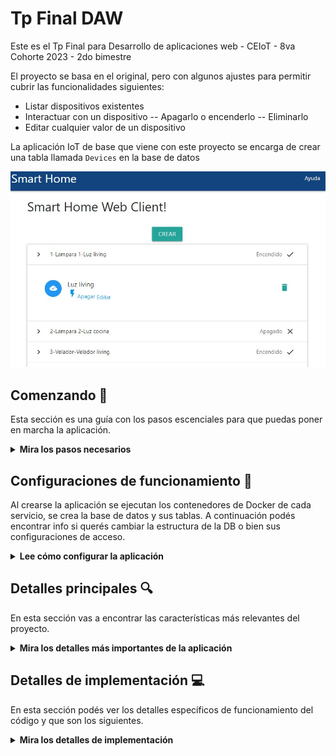 Tp Final DAW
=======================

Este es el Tp Final para Desarrollo de aplicaciones web - CEIoT - 8va Cohorte 2023 - 2do bimestre

El proyecto se basa en el original, pero con algunos ajustes para permitir cubrir las funcionalidades siguientes:
- Listar dispositivos existentes
- Interactuar con un dispositivo
-- Apagarlo o encenderlo
-- Eliminarlo
- Editar cualquier valor de un dispositivo

La aplicación IoT de base que viene con este proyecto se encarga de crear una tabla llamada `Devices` en la base de datos

![architecture](doc/home.jpg)

## Comenzando 🚀

Esta sección es una guía con los pasos escenciales para que puedas poner en marcha la aplicación.

<details><summary><b>Mira los pasos necesarios</b></summary><br>

### Instalar las dependencias

Para correr este proyecto es necesario que instales `Docker` y `Docker Compose`. 

En [este artículo](https://www.gotoiot.com/pages/articles/docker_installation_linux/) publicado en nuestra web están los detalles para instalar Docker y Docker Compose en una máquina Linux. Si querés instalar ambas herramientas en una Raspberry Pi podés seguir [este artículo](https://www.gotoiot.com/pages/articles/rpi_docker_installation) de nuestra web que te muestra todos los pasos necesarios.

En caso que quieras instalar las herramientas en otra plataforma o tengas algún incoveniente, podes leer la documentación oficial de [Docker](https://docs.docker.com/get-docker/) y también la de [Docker Compose](https://docs.docker.com/compose/install/).

Continua con la descarga del código cuando tengas las dependencias instaladas y funcionando.

### Descargar el código

```
git clone https://github.com/juan4java/app-fullstack-base-2023-i08.git
```
El proyecto esta en el branch TpFinal:
https://github.com/juan4java/app-fullstack-base-2023-i08/tree/TpFinal


### Ejecutar la aplicación

Para ejecutar la aplicación tenes que correr el comando `docker-compose up` desde la raíz del proyecto. Este comando va a descargar las imágenes de Docker de node, de typescript, de la base datos y del admin de la DB, y luego ponerlas en funcionamiento. 

Para acceder al cliente web ingresa a a la URL [http://localhost:8000/](http://localhost:8000/) y para acceder al admin de la DB accedé a [localhost:8001/](http://localhost:8001/). 

Si pudiste acceder al cliente web y al administrador significa que la aplicación se encuentra corriendo bien. 

> Si te aparece un error la primera vez que corres la app, deteńe el proceso y volvé a iniciarla. Esto es debido a que el backend espera que la DB esté creada al iniciar, y en la primera ejecución puede no alcanzar a crearse. A partir de la segunda vez el problema queda solucionado.

</details>

## Configuraciones de funcionamiento 🔩

Al crearse la aplicación se ejecutan los contenedores de Docker de cada servicio, se crea la base de datos y sus tablas. A continuación podés encontrar info si querés cambiar la estructura de la DB o bien sus configuraciones de acceso.

<details><summary><b>Lee cómo configurar la aplicación</b></summary><br>

### Configuración de la DB

Como ya comprobaste, para acceder PHPMyAdmin tenés que ingresar en la URL [localhost:8001/](http://localhost:8001/). En el login del administrador, el usuario para acceder a la db es `root` y contraseña es la variable `MYSQL_ROOT_PASSWORD` del archivo `docker-compose.yml`.

### Estructura de la DB

Se respeta el archivo inicial de datos en  `db/dumps/smart_home.sql` para crear la base de datos automáticamente.

</details>

## Detalles principales 🔍

En esta sección vas a encontrar las características más relevantes del proyecto.

<details><summary><b>Mira los detalles más importantes de la aplicación</b></summary><br>
<br>

### El cliente web

El cliente web es una Single Page Application que se comunica con el servicio en NodeJS mediante JSON a través de requests HTTP. Puede consultar el estado de dispositivos en la base de datos (por medio del servicio en NodeJS) y también cambiar el estado de los mismos. Los estilos del código están basados en **Material Design**.

### El servicio web

El servicio en **NodeJS** posee distintos endpoints para comunicarse con el cliente web mediante requests HTTP enviando **JSON** en cada transacción. Procesando estos requests es capaz de comunicarse con la base de datos para consultar y controlar el estado de los dispositivos, y devolverle una respuesta al cliente web también en formato JSON. Así mismo el servicio es capaz de servir el código del cliente web.

### La base de datos

La base de datos se comunica con el servicio de NodeJS y permite almacenar el estado de los dispositivos en la tabla **Devices**. Ejecuta un motor **MySQL versión 5.7** y permite que la comunicación con sus clientes pueda realizarse usando usuario y contraseña en texto plano. En versiones posteriores es necesario brindar claves de acceso, por este motivo la versión 5.7 es bastante utilizada para fases de desarrollo.

### El administrador de la DB

Para esta aplicación se usa **PHPMyAdmin**, que es un administrador de base de datos web muy utilizado y que podés utilizar en caso que quieras realizar operaciones con la base, como crear tablas, modificar columnas, hacer consultas y otras cosas más.

### El compilador de TypeScript

**TypeScript** es un lenguaje de programación libre y de código abierto desarrollado y mantenido por Microsoft. Es un superconjunto de JavaScript, que esencialmente añade tipos estáticos y objetos basados en clases. Para esta aplicación se usa un compilador de TypeScript basado en una imagen de [Harmish](https://hub.docker.com/r/harmish) en Dockerhub, y está configurado para monitorear en tiempo real los cambios que se realizan sobre el directorio **src/frontend/ts** y automáticamente generar código compilado a JavaScript en el directorio  **src/frontend/js**. Los mensajes del compilador aparecen automáticamente en la terminal al ejecutar el comando **docker-compose up**.

### Ejecución de servicios

Los servicios de la aplicación se ejecutan sobre **contenedores de Docker**, así se pueden desplegar de igual manera en diferentes plataformas. Los detalles sobre cómo funcionan los servicios los podés ver directamente en el archivo **docker-compose.yml**.

### Organización del proyecto

En la siguiente ilustración podés ver cómo está organizado el proyecto para que tengas en claro qué cosas hay en cada lugar.

```sh
├── db                          # directorio de la DB
│   ├── data                    # estructura y datos de la DB
│   └── dumps                   # directorio de estructuras de la DB
│       └── smart_home.sql      # estructura con la base de datos "smart_home"
├── doc                         # documentacion general del proyecto
└── src                         # directorio codigo fuente
│   ├── backend                 # directorio para el backend de la aplicacion
│   │   ├── index.js            # codigo principal del backend
│   │   ├── mysql-connector.js  # codigo de conexion a la base de datos
│   │   ├── package.json        # configuracion de proyecto NodeJS
│   │   └── package-lock.json   # configuracion de proyecto NodeJS
│   └── frontend                # directorio para el frontend de la aplicacion
│       ├── js                  # codigo javascript que se compila automáticamente
│       ├── static              # donde alojan archivos de estilos, imagenes, fuentes, etc.
│       ├── ts                  # donde se encuentra el codigo TypeScript a desarrollar
│       └── index.html          # archivo principal del cliente HTML
├── resources                   # recursos para consumo de apis desde postman
├── docker-compose.yml          # archivo donde se aloja la configuracion completa
├── README.md                   # este archivo
├── CHANGELOG.md                # archivo para guardar los cambios del proyecto
├── LICENSE.md                  # licencia del proyecto
```

> No olvides ir poniendo tus cambios en el archivo `CHANGELOG.md` a medida que avanzas en el proyecto.

</details>

## Detalles de implementación 💻

En esta sección podés ver los detalles específicos de funcionamiento del código y que son los siguientes.

<details><summary><b>Mira los detalles de implementación</b></summary><br>

### Agregar un dispositivo

Hacer click sobre el boton crear, completar los datos 
* No se validan duplicados ya que el id se asigna al crearlo y es lo unico que diferencia los dispoitivos
* Al crear un dispositivo se listan nuevamente todos los dispositivos
![architecture](doc/crear.jpg)

### Eliminar un dispositivo

Hacer click sobre cualquier elemento de la lista
* Click en el icono cesto de basura
* Hacer click en el boton confirmar del mensaje de advertencia
* Automanticamente se eliminara el dispoitivo de la lista
![architecture](doc/borrar.jpg)

### Editar un dispoitivo

Hacer click sobre cualquier elemento de la lista
* Click en el enlace <b>Editar</b> se abrira un popup
* Modificar los valores a gusto
* Click en el boton "Actualizar", automaticamente se actualizaran todos los datos relacionados en pantalla
![architecture](doc/editar.jpg)

### Apagar/Encender un dispoitivo

Hacer click sobre cualquier elemento de la lista
* Click en el enlace <b>Encender o Apagar</b> se enviara el pedido para efectuar la accion
* Se actualizara el dispositivo con el nuevo valor y sus iconos asociados
![architecture](doc/apagar.jpg)

### Frontend

Se Definio:
Clase (Device.ts) que representa un dispositivo.
* Se mantivo que el tipo de dispositivo sea numerico
* El estado es un boolean , puede estar encendido o apagado
* Descripcion y nombre son textos
* El id es unico

Class main.ts
* Se uso el patron singleton, de forma tal que internamente es una unica static
* Todas los cambios que se efectuan e informan al usuario son posterior al retorno del backend, por lo que no deberia cambiar la pantalla en caso de que el backend responda con error 
* En el evento load se agregan los listeners por cada elemento que requiere interaccion
* Se definen algunos enum para facilitar el tipeo y seguimiento de codigo, evitando una proliferancion de texto en el codigo
* Se implementan dos interfaces (EventListenerObject, HttpCallback), una para manejar eventos del usuario y otra para manejar respuestas del backend
* Las llamadas al backend es el ultimo paso ante el manejo de eventos, luego se pasa a emplear la class services.ts
* Para manejar la respuesta del backend, se emplea la firma : handleServiceResponse, donde mediante un switch se realiza la accion requerida
* Si el backend retorna un error distinto de 200, el switch para manejar el backend sale por la condicion default, y no toma accion sobre la interfaz web
* El manejo de eventos asociados a la lista, es concatenando como ultimo el id de la lista retornada del backend, mediante este id luego se pueden recuperar todos los datos que pudieran ser necesarios
* Eliminar un dispositivo , ante una respuesta ok, lo quita de la lista, tambien lo quita si no existe (esto puede deberse a una falta de actualizacion del navegador)
* Ante cada accion se muestra un mensaje (TOAST) para informar la accion efectuada o el error producido

class service.ts
* Se define una firma por cada accion, que luego implementan un servicio comun para el llamado al backend
* Eliminar un dispostivo
* Agregar un dispositivo
* Obtener todos los dispositivos
* Actualizar un dispositivo
* Actualizar el estado de un dispositivo

interface HttpCallback.ts
* Permite a quien la implementa hacer un manejo de las respuestas de acuerdo al tipo de operacion invocadas

### Backend

Validaciones
* Se validan los campos, para que existan todos los campos requeridos
* La validacion de campos se hace mediante un switch , para indicar campo y que se aplique la validacion correspondiente
* Se valida el tipo de datos cuando es un id a numerico, siendo valido 0001 como 1, ademas de respetar el largo de base de datos
* Se valida que los tipos para campos state y type sean boleanos 
* Se valida largo de los campos name y descripcion
* Si algun campo falla se retorna un error generico del tipo 400

<details><summary><b>Ver los endpoints disponibles</b></summary><br>


1) GET el estado de los dispositivos.

```json
curl --location 'http://localhost:8000/devices'
``` 

2) PUT crear dispotivo
```json
curl --location 'http://localhost:8000/device/1' \
--header 'Content-Type: application/json' \
--data '{
   "name":"Lampara 1","description":"Luz living","state":0,"type":false
}'
```
3) POST update state device.

```json
curl --location 'http://localhost:8000/device/1/state' \
--header 'Content-Type: application/json' \
--data '{
    "state":true
}'
``` 

4) POST update quipo.

```json
curl --location --request PUT 'http://localhost:8000/device' \
--header 'Content-Type: application/json' \
--data '{
   "name":"Equipo 1","description":"Descripcion para equipo 1","state":true,"type":0
}'
``` 

4) DELETE borrar device.

```json
curl --location --request DELETE 'http://localhost:8000/device/19'
``` 

</details>
